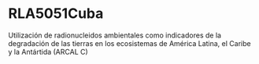 RLA5051Cuba
===========

Utilización de radionucleidos ambientales como indicadores de la degradación de las tierras en los ecosistemas de América Latina, el Caribe y la Antártida (ARCAL C)